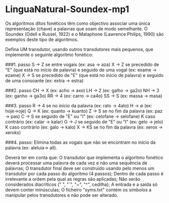 # LinguaNatural-Soundex-mp1

Os algoritmos ditos fonéticos têm como objectivo associar uma única representação (chave) a palavras que soam de modo semelhante. O Soundex (Odell e Russel, 1922) e o Mataphone (Lawrence Philips, 1990) são exemplos deste tipo de algoritmos.

Defina UM transdutor, usando outros transdutores mais pequenos, que implemente o seguinte algoritmo fonético: 

###1. passo
S → Z se entre vogais (ex: asa → aza)
X → Z se precedido de "E" (que está no início de palavra) e seguido de uma vogal (ex: exame →
ezame)
X → S se precedido de "E" (que está no início de palavra) e seguido de uma consoante (ex: extra → estra)

###2. passo
CH → X (ex: acho → axo)
LH → 2 (ex: galho → ga2o)
NH → 3 (ex: ganho → ga3o)
RR → 4 (ex: carro → ca4o)
SS → S (ex: massa → masa)

###3. passo
R → 4 se no início da palavra (ex: rato → 4ato)
H → ∅ (ex: hoje→oje)
Q → K (ex: quanto → kuanto)
Z → S se no fim da palavra (ex: paz → pas)
C → S se seguido de "E" ou "I" (ex: celofane → selofane)
    K caso contrário (ex: calar → kalar)
G → J se seguido de "E" ou "I" (ex: gelo → jelo)
    K caso contrário (ex: galo → kalo)
X → KS se no fim da palavra (ex: xerox → xeroks)

###4. passo:
Elimina todas as vogais que não se encontram no início da palavra (ex: aleluia→ all).


Deverá ter em conta que:
O transdutor que implementa o algoritmo fonético deverá processar uma palavra de cada vez e não uma sequência de palavras;
O transdutor final deve ser construído usando pelo menos um transdutor por cada passo do algoritmo (4 passos);
Dentro de cada passo é irrelevante a ordem pela qual as regras são aplicadas;
Não serão considerados diacríticos (" ́", "`", "~", "^", cedilha);
A entrada e a saída só devem conter minúsculas;
O ficheiro "syms.txt" contém os símbolos a manipular pelos transdutores e não pode ser alterado.
